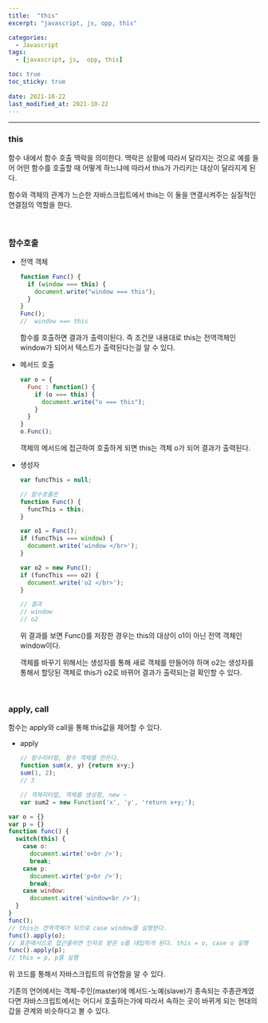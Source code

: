 ```yaml
---
title:  "this"
excerpt: "javascript, js, opp, this"

categories:
  - Javascript
tags:
  - [javascript, js,  opp, this]

toc: true
toc_sticky: true
 
date: 2021-10-22 
last_modified_at: 2021-10-22
---  
```


***

### this  

함수 내에서 함수 호출 맥락을 의미한다. 맥락은 상황에 따라서 달라지는 것으로 예를 들어 어떤 함수를 호출할 때 어떻게 하느냐에 따라서 this가 가리키는 대상이 달라지게 된다.  

함수와 객체의 관계가 느슨한 자바스크립트에서 this는 이 둘을 연결시켜주는 실질적인 연결점의 역할을 한다.  

<br/>

### 함수호출

* 전역 객체  

  ```javascript
  function Func() {
    if (window === this) {
      document.write("window === this");
    }
  }
  Func();
  //  window === this
  ```

  함수를 호출하면 결과가 출력이된다. 즉 조건문 내용대로 this는 전역객체인 window가 되어서 텍스트가 출력된다는걸 알 수 있다.  

* 메서드 호출  

  ```javascript
  var o = {
    Func : function() {
      if (o === this) {
        document.write("o === this");
      }
    }
  }
  o.Func();
  ```

  객체의 메서드에 접근하여 호출하게 되면 this는 객체 o가 되어 결과가 출력된다.  

* 생성자  

  ```javascript
  var funcThis = null;

  // 함수호출은 
  function Func() {
    funcThis = this;
  }

  var o1 = Func();
  if (funcThis === window) {
    document.write('window </br>');
  }

  var o2 = new Func();
  if (funcThis === o2) {
    document.write('o2 </br>');
  }

  // 결과
  // window
  // o2
  ```

  위 결과를 보면 Func()를 저장한 경우는 this의 대상이 o1이 아닌 전역 객체인 window이다.  

  객체를 바꾸기 위해서는 생성자를 통해 새로 객체를 만들어야 하며 o2는 생성자를 통해서 할당된 객체로 this가 o2로 바뀌어 결과가 출력되는걸 확인할 수 있다.  


<br/>

### apply, call
함수는 apply와 call을 통해 this값을 제어할 수 있다.  

* apply  

  ```javascript
  // 함수리터럴, 함수 객체를 만든다.  
  function sum(x, y) {return x+y;}
  sum(1, 2);
  // 3

  // 객체리터럴, 객체를 생성함, new ~
  var sum2 = new Function('x', 'y', 'return x+y;');
  ```

```javascript
var o = {}
var p = {}
function func() {
  switch(this) {
    case o:
      document.wirte('o<br />');
      break;
    case p:
      document.wirte('p<br />');
      break;
    case window:
      document.witre('window<br />');
  }
}
func();
// this는 전역객체가 되므로 case window를 실행한다.
func().apply(o);
// 표준메서드로 접근을하면 인자로 받은 o를 대입하게 된다. this = o, case o 실행
func().apply(p);
// this = p, p를 실행
```
위 코드를 통해서 자바스크립트의 유연함을 알 수 있다.  

기존의 언어에서는 객체-주인(master)에 메서드-노예(slave)가 종속되는 주종관계였다면 자바스크립트에서는 어디서 호출하는가에 따라서 속하는 곳이 바뀌게 되는 현대의 갑을 관계와 비슷하다고 볼 수 있다.  